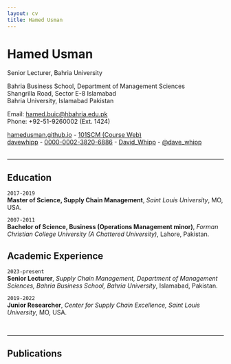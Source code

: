 ```yaml
---
layout: cv
title: Hamed Usman
---
```

# Hamed Usman
Senior Lecturer, Bahria University

Bahria Business School, Department of Management Sciences<br/>
Shangrilla Road, Sector E-8 Islamabad<br/>
Bahria University, Islamabad Pakistan<br/>

Email: <a href="mailto:hamed.buic@hbahria.edu.pk">hamed.buic@hbahria.edu.pk</a><br/>
Phone: +92-51-9260002 (Ext. 1424)

<div id="webaddress">
  <a href="https://hamedusman.github.io"><i class="fas fa-home"></i> hamedusman.github.io</a> - 
  <a href="http://101scm.github.io"><i class="fas fa-users"></i>101SCM (Course Web)</a><br/>
  <a href="https://github.com/davewhipp"><i class="fab fa-github"></i> davewhipp</a> - 
  <a href="https://orcid.org/0000-0002-3820-6886"><i class="ai ai-orcid"></i> 0000-0002-3820-6886</a> - 
  <a href="https://www.researchgate.net/profile/David_Whipp"><i class="ai ai-researchgate"></i> David_Whipp</a> - 
  <a href="https://twitter.com/dave_whipp"><i class="fab fa-twitter"></i> @dave_whipp</a>
</div>


<br/>

---


## Education

`2017-2019`<br/>
**Master of Science, Supply Chain Management**, *Saint Louis University*, MO, USA.

`2007-2011`<br/>
**Bachelor of Science, Business (Operations Management minor)**, *Forman Christian College University (A Chattered University)*, Lahore, Pakistan.

## Academic Experience

`2023-present`<br/>
**Senior Lecturer**, *Supply Chain Management, Department of Management Sciences, Bahria Business School, Bahria University*, Islamabad, Pakistan.

`2019-2022`<br/>
**Junior Researcher**, *Center for Supply Chain Excellence, Saint Louis University*, MO, USA.



<br/>

---


## Publications
